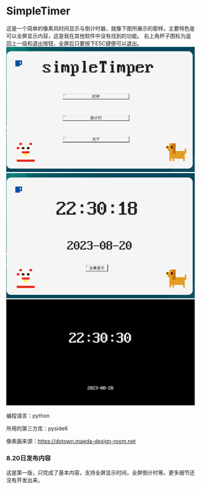 # SimpleTimer
这是一个简单的像素风时间显示与倒计时器，就像下图所展示的那样。主要特色是可以全屏显示内容，这是我在其他软件中没有找到的功能。
右上角杯子图标为返回上一级和退出按钮，全屏后只要按下ESC键便可以退出。
![1](./readmeFile/1.png)
![2](./readmeFile/2.png)
![3](./readmeFile/3.png)

编程语言：python

所用的第三方库：pyside6

像素画来源：https://dotown.maeda-design-room.net

### 8.20日发布内容
这是第一版，只完成了基本内容，支持全屏显示时间，全屏倒计时等。更多细节还没有开发出来。
